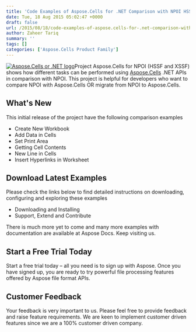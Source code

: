 ```yaml
---
title: 'Code Examples of Aspose.Cells for .NET Comparison with NPOI HSSF and XSSF'
date: Tue, 18 Aug 2015 05:02:47 +0000
draft: false
url: /2015/08/18/code-examples-of-aspose.cells-for-.net-comparison-with-npoi-hssf-and-xssf/
author: Zaheer Tariq
summary: ''
tags: []
categories: ['Aspose.Cells Product Family']
---
```


[![][1]](https://www.aspose.com/)Project Aspose.Cells for NPOI (HSSF and XSSF) shows how different tasks can be performed using [Aspose.Cells][2] .NET APIs in comparison with NPOI. This project is helpful for developers who want to compare NPOI with Aspose.Cells OR migrate from NPOI to Aspose.Cells.

## What's New

This initial release of the project have the following comparison examples

*   Create New Workbook
*   Add Data in Cells
*   Set Print Area
*   Getting Cell Contents
*   New Line in Cells
*   Insert Hyperlinks in Worksheet

## Download Latest Examples

Please check the links below to find detailed instructions on downloading, configuring and exploring these examples

*   Downloading and Installing
*   Support, Extend and Contribute

There is much more yet to come and many more examples with documentation are available at Aspose Docs. Keep visiting us.

## Start a Free Trial Today

Start a free trial today – all you need is to sign up with Aspose. Once you have signed up, you are ready to try powerful file processing features offered by Aspose file format APIs.

## Customer Feedback

Your feedback is very important to us. Please feel free to provide feedback and raise feature requirements. We are keen to implement customer driven features since we are a 100% customer driven company.




[1]: https://blog.aspose.com/wp-content/uploads/sites/2/2013/08/aspose-Cells-for-net_100.png "Aspose.Cells or .NET logo"
[2]: https://www.aspose.com/




